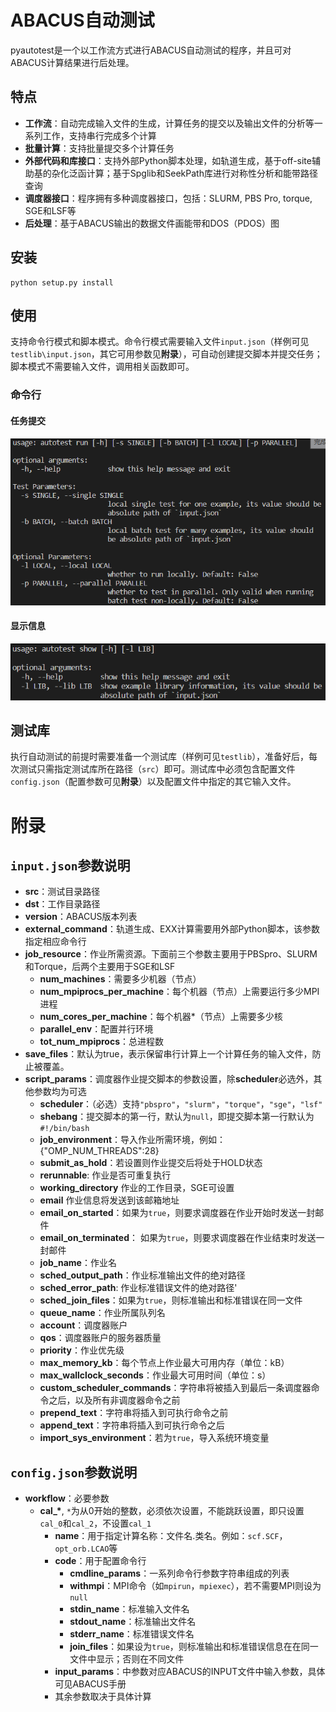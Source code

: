<!--
 * @Date: 2021-03-29 09:04:56
 * @LastEditors: jiyuyang
 * @LastEditTime: 2021-04-29 17:31:28
 * @Mail: jiyuyang@mail.ustc.edu.cn, 1041176461@qq.com
-->
# ABACUS自动测试
pyautotest是一个以工作流方式进行ABACUS自动测试的程序，并且可对ABACUS计算结果进行后处理。

## 特点
- **工作流**：自动完成输入文件的生成，计算任务的提交以及输出文件的分析等一系列工作，支持串行完成多个计算
- **批量计算**：支持批量提交多个计算任务
- **外部代码和库接口**：支持外部Python脚本处理，如轨道生成，基于off-site辅助基的杂化泛函计算；基于Spglib和SeekPath库进行对称性分析和能带路径查询
- **调度器接口**：程序拥有多种调度器接口，包括：SLURM, PBS Pro, torque, SGE和LSF等
- **后处理**：基于ABACUS输出的数据文件画能带和DOS（PDOS）图

## 安装
```shell
python setup.py install
```

## 使用
支持命令行模式和脚本模式。命令行模式需要输入文件`input.json`（样例可见`testlib\input.json`，其它可用参数见**附录**），可自动创建提交脚本并提交任务；脚本模式不需要输入文件，调用相关函数即可。

### 命令行

#### 任务提交
![run](./fig/run.png)
  
#### 显示信息
![show](./fig/show.png)

## 测试库
执行自动测试的前提时需要准备一个测试库（样例可见`testlib`），准备好后，每次测试只需指定测试库所在路径（`src`）即可。测试库中必须包含配置文件`config.json`（配置参数可见**附录**）以及配置文件中指定的其它输入文件。

# 附录
## `input.json`参数说明
- **src**：测试目录路径
- **dst**：工作目录路径
- **version**：ABACUS版本列表
- **external_command**：轨道生成、EXX计算需要用外部Python脚本，该参数指定相应命令行
- **job_resource**：作业所需资源。下面前三个参数主要用于PBSpro、SLURM和Torque，后两个主要用于SGE和LSF
  - **num_machines**：需要多少机器（节点）
  - **num_mpiprocs_per_machine**：每个机器（节点）上需要运行多少MPI进程
  - **num_cores_per_machine**：每个机器*（节点）上需要多少核
  - **parallel_env**：配置并行环境
  - **tot_num_mpiprocs**：总进程数
- **save_files**：默认为true，表示保留串行计算上一个计算任务的输入文件，防止被覆盖。
- **script_params**：调度器作业提交脚本的参数设置，除**scheduler**必选外，其他参数均为可选
  - **scheduler**：（必选）支持`"pbspro"`，`"slurm"`，`"torque"`，`"sge"`，`"lsf"`
  - **shebang**：提交脚本的第一行，默认为`null`，即提交脚本第一行默认为`#!/bin/bash`
  - **job_environment**：导入作业所需环境，例如：{"OMP_NUM_THREADS":28}
  - **submit_as_hold**：若设置则作业提交后将处于HOLD状态
  - **rerunnable**: 作业是否可重复执行
  - **working_directory** 作业的工作目录，SGE可设置
  - **email** 作业信息将发送到该邮箱地址
  - **email_on_started**：如果为`true`，则要求调度器在作业开始时发送一封邮件
  - **email_on_terminated**： 如果为`true`，则要求调度器在作业结束时发送一封邮件
  - **job_name**：作业名
  - **sched_output_path**：作业标准输出文件的绝对路径
  - **sched_error_path**: 作业标准错误文件的绝对路径'
  - **sched_join_files**：如果为`true`，则标准输出和标准错误在同一文件
  - **queue_name**：作业所属队列名
  - **account**：调度器账户
  - **qos**：调度器账户的服务器质量
  - **priority**：作业优先级
  - **max_memory_kb**：每个节点上作业最大可用内存（单位：kB）
  - **max_wallclock_seconds**：作业最大可用时间（单位：s）
  - **custom_scheduler_commands**：字符串将被插入到最后一条调度器命令之后，以及所有非调度器命令之前
  - **prepend_text**：字符串将插入到可执行命令之前
  - **append_text**：字符串将插入到可执行命令之后
  - **import_sys_environment**：若为`true`，导入系统环境变量

## `config.json`参数说明
- **workflow**：必要参数
  - **cal_\***, `*`为从0开始的整数，必须依次设置，不能跳跃设置，即只设置`cal_0`和`cal_2`，不设置`cal_1`
    - **name**：用于指定计算名称：文件名.类名。例如：`scf.SCF`，`opt_orb.LCAO`等
    - **code**：用于配置命令行
      - **cmdline_params**：一系列命令行参数字符串组成的列表 
      - **withmpi**：MPI命令（如`mpirun`，`mpiexec`），若不需要MPI则设为`null`
      - **stdin_name**：标准输入文件名
      - **stdout_name**：标准输出文件名
      - **stderr_name**：标准错误文件名
      - **join_files**：如果设为`true`，则标准输出和标准错误信息在在同一文件中显示；否则在不同文件
    - **input_params**：中参数对应ABACUS的INPUT文件中输入参数，具体可见ABACUS手册
    - 其余参数取决于具体计算
